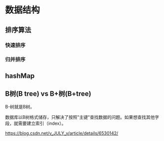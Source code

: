 # 数据结构

## 排序算法

### 快速排序

### 归并排序



## hashMap



## B树(B tree) vs B+树(B+tree)

B-树就是B树。

数据库以B树格式储存，只解决了按照"主键"查找数据的问题。如果想查找其他字段，就需要建立索引（index）。 

https://blog.csdn.net/v_JULY_v/article/details/6530142/